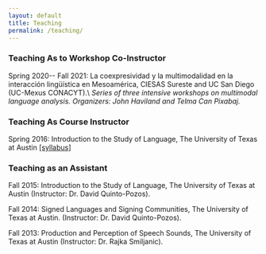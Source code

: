 ```yaml
---
layout: default
title: Teaching
permalink: /teaching/
---
```


### Teaching As  to Workshop Co-Instructor

Spring 2020-- Fall 2021: La coexpresividad y la multimodalidad en la interacción lingüística en Mesoamérica, CIESAS Sureste and UC San Diego (UC-Mexus CONACYT).\\
*Series of three intensive workshops on multimodal language analysis. Organizers: John Haviland and Telma Can Pixabaj.*

### Teaching As Course Instructor

Spring 2016: Introduction to the Study of Language, The University of Texas at Austin
[[syllabus]](/PDFs/Syllabus_LIN306_Mesh_Apr272016.pdf)
### Teaching as an Assistant

Fall 2015: Introduction to the Study of Language, The University of Texas at Austin (Instructor: Dr. David Quinto-Pozos). 

Fall 2014: Signed Languages and Signing Communities, The University of Texas at Austin. (Instructor: Dr. David Quinto-Pozos).

Fall 2013: Production and Perception of Speech Sounds, The University of Texas at Austin (Instructor: Dr. Rajka Smiljanic).
